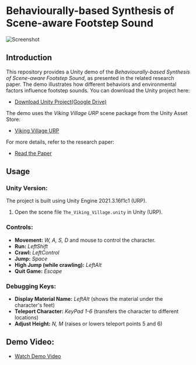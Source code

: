 # Behaviourally-based Synthesis of Scene-aware Footstep Sound

![Screenshot](./images/main.png)

## Introduction

This repository provides a Unity demo of the *Behaviourally-based Synthesis of Scene-aware Footstep Sound*, as presented in the related research paper. The demo illustrates how different behaviors and environmental factors influence footstep sounds. You can download the Unity project here:

- [Download Unity Project(Google Drive)](https://drive.google.com/file/d/1cGjgegC9f3vMLgW8L4dqG2sMCScL_O1r/view?usp=share_link)

The demo uses the *Viking Village URP* scene package from the Unity Asset Store:

- [Viking Village URP](https://assetstore.unity.com/packages/essentials/tutorial-projects/viking-village-urp-29140)

For more details, refer to the research paper:

- [Read the Paper](https://ieeexplore.ieee.org/document/10108832/)

## Usage

### Unity Version:
The project is built using Unity Engine 2021.3.16f1c1 (URP).

1. Open the scene file `The_Viking_Village.unity` in Unity (URP).
   
### Controls:

- **Movement:** *W, A, S, D* and mouse to control the character.
- **Run:** *LeftShift*
- **Crawl:** *LeftControl*
- **Jump:** *Space*
- **High Jump (while crawling):** *LeftAlt*
- **Quit Game:** *Escape*

### Debugging Keys:

- **Display Material Name:** *LeftAlt* (shows the material under the character's feet)
- **Teleport Character:** *KeyPad 1-6* (transfers the character to different locations)
- **Adjust Height:** *N, M* (raises or lowers teleport points 5 and 6)

## Demo Video:

- [Watch Demo Video](https://youtu.be/iDY0xn7eX9Y)
